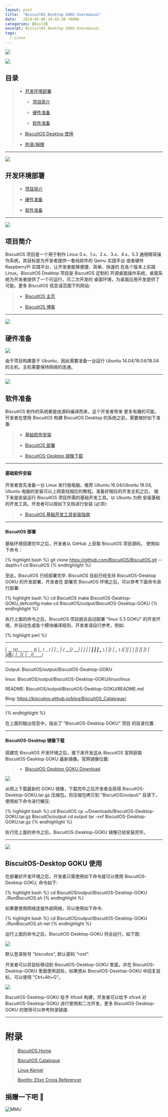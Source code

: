 ```yaml
---
layout: post
title:  "BiscuitOS Desktop GOKU Usermanual"
date:   2019-05-06 14:45:30 +0800
categories: [Build]
excerpt: BiscuitOS Desktop GOKU Usermanual.
tags:
  - Linux
---
```


![](https://gitee.com/BiscuitOS_team/PictureSet/raw/Gitee/BiscuitOS/kernel/IND00000L0.PNG)

![](https://gitee.com/BiscuitOS_team/PictureSet/raw/Gitee/RPI/RPI100100.png)

## 目录

> - [开发环境部署](#A)
>
>   - [项目简介](#A2)
>
>   - [硬件准备](#A0)
>
>   - [软件准备](#A1)
>
> - [BiscuitOS Desktop 使用](#Y)
>
> - [附录/捐赠](#Z)

------------------------------------------

<span id="A"></span>

![](https://gitee.com/BiscuitOS_team/PictureSet/raw/Gitee/BiscuitOS/kernel/IND00000L0.PNG)

## 开发环境部署

> - [项目简介](#A2)
>
> - [硬件准备](#A0)
>
> - [软件准备](#A1)

-----------------------------------------------

<span id="A2"></span>

![](https://gitee.com/BiscuitOS_team/PictureSet/raw/Gitee/BiscuitOS/kernel/IND00000S.jpg)

## 项目简介

BiscuitOS 项目是一个用于制作 Linux 0.x、1.x、2.x、3.x、4.x、5.3
通用精简操作系统，其目标是为开发者提供一套纯软件的 Qemu 实践平台
或者硬件 RaspberryPi 实践平台，让开发者能够便捷、简单、快速的
在各个版本上实践 Linux。BiscuitOS Desktop 项目是 BiscuitOS 定制的
开源桌面操作系统，桌面系统为开发者提供了一个可运行，可二次开发的
桌面环境，为桌面应用开发提供了可能。更多 BiscuitOS 信息请范围下列网站:

> - [BiscuitOS 主页](https://biscuitos.github.io/)
>
> - [BiscuitOS 博客](https://biscuitos.github.io/blog/BiscuitOS_Catalogue/)

-----------------------------------------------

<span id="A0"></span>

![](https://gitee.com/BiscuitOS_team/PictureSet/raw/Gitee/BiscuitOS/kernel/IND00000M.jpg)

## 硬件准备

![](https://gitee.com/BiscuitOS_team/PictureSet/raw/Gitee/RPI/RPI000046.JPG)

由于项目构建基于 Ubuntu，因此需要准备一台运行
Ubuntu 14.04/16.04/18.04 的主机，主机需要保持网络的连通。

-----------------------------------------------

<span id="A1"></span>

![](https://gitee.com/BiscuitOS_team/PictureSet/raw/Gitee/BiscuitOS/kernel/IND00000K.jpg)

## 软件准备

BiscuitOS 制作的系统都是由源码编译而来，这个开发者带来
更多有趣的可能，开发者在使用 BiscuitOS 构建 BiscuitOS Desktop
的系统之前，需要做好如下准备:

> - [基础软件安装](#A10)
>
> - [BiscuitOS 部署](#A11)
>
> - [BiscuitOS-Desktop 镜像下载](#A12)

---------------------------------------------

#### <span id="A10">基础软件安装</span>

开发者首先准备一台 Linux 发行版电脑，推荐 Ubuntu 16.04/Ubuntu 18.04,
Ubuntu 电脑的安装可以上网查找相应的教程。准备好相应的开发主机之后，
接下来是安装运行 BiscuitOS 项目所需的基础开发工具。以 Ubuntu 为例
安装基础的开发工具。开发者可以按如下文档进行安装 (必须):

> - [BiscuitOS 基础开发工具安装指南](https://biscuitos.github.io/blog/Develop_tools)

----------------------------------------

#### <span id="A11">BiscuitOS 部署</span>

基础环境搭建完毕之后，开发者从 GitHub 上获取 BiscuitOS 项目源码，
使用如下命令：

{% highlight bash %}
git clone https://github.com/BiscuitOS/BiscuitOS.git --depth=1
cd BiscuitOS
{% endhighlight %}

至此，BiscuitOS 已经部署完毕.
BiscuitOS 目前已经支持 BiscuitOS-Desktop GOKU 的开发部署，开发者在
部署完 BiscuitOS 环境之后，可以参考下面命令进行部署:

{% highlight bash %}
cd BiscuitOS
make BiscuitOS-Desktop-GOKU_defconfig
make
cd BiscuitOS/output/BiscuitOS-Desktop-GOKU
{% endhighlight %}

执行上面的命令之后，BiscuitOS 项目就会自动部署 "linux 5.3 GOKU"
的开发环境，并自动生成各个模块编译规则，开发者请自行参考，例如:

{% highlight perl %}
 ____  _                _ _    ___  ____  
| __ )(_)___  ___ _   _(_) |_ / _ \/ ___| 
|  _ \| / __|/ __| | | | | __| | | \___ \ 
| |_) | \__ \ (__| |_| | | |_| |_| |___) |
|____/|_|___/\___|\__,_|_|\__|\___/|____/ 
                                          
***********************************************
Output:
 BiscuitOS/output/BiscuitOS-Desktop-GOKU 

linux:
 BiscuitOS/output/BiscuitOS-Desktop-GOKU/linux/linux 

README:
 BiscuitOS/output/BiscuitOS-Desktop-GOKU/README.md 

Blog:
 https://biscuitos.github.io/blog/BiscuitOS_Catalogue/ 

***********************************************
{% endhighlight %}

在上面的输出信息中，指出了 "BiscuitOS-Desktop GOKU" 项目
的目录位置.

----------------------------------------

#### <span id="A12">BiscuitOS-Desktop 镜像下载</span>

搭建完 BiscuitOS 开发环境之后，接下来开发这从 BiscuitOS 
官网获取 BiscuitOS-Desktop GOKU 最新镜像。官网镜像位置:

> - [BiscuitOS-Desktop GOKU Download](https://biscuitos.github.io/#projects)

![](https://gitee.com/BiscuitOS_team/PictureSet/raw/Gitee/RPI/RPI000302.png)

从网上下载最新的 GOKU 镜像，下载完毕之后开发者会获得
BiscuitOS-Desktop-GOKU.tar.gz 压缩包。将压缩包拷贝到
"BiscuitOS/output/" 目录下，使用如下命令进行解压:

{% highlight bash %}
cd BiscuitOS
cp ~/Downloads/BiscuitOS-Desktop-GOKU.tar.gz BiscuitOs/output
cd output
tar -xvf BiscuitOS-Desktop-GOKU.tar.gz
{% endhighlight %}

执行完上面的命令之后，BiscuitOS-Desktop-GOKU 镜像已经安装完毕。

------------------------------------------

<span id="Y"></span>

![](https://gitee.com/BiscuitOS_team/PictureSet/raw/Gitee/BiscuitOS/kernel/IND00000Q.jpg)

## BiscuitOS-Desktop GOKU 使用

在部署好开发环境之后，开发者只需使用如下命令就可以使用
BiscuitOS-Desktop GOKU, 命令如下:

{% highlight bash %}
cd BiscuitOS/output/BiscuitOS-Desktop-GOKU
./RunBiscuitOS.sh
{% endhighlight %}

如果要使用网络连接外部网络，可以使用如下命令:

{% highlight bash %}
cd BiscuitOS/output/BiscuitOS-Desktop-GOKU
./RunBiscuitOS.sh net
{% endhighlight %}

运行上面的命令之后，BiscuitOS-Desktop-GOKU 将会运行，如下图:

![](https://gitee.com/BiscuitOS_team/PictureSet/raw/Gitee/RPI/RPI000300.png)

默认登录账号 "biscuitos", 默认密码 "root".

开发者可以将鼠标移动到 BiscuitOS-Desktop-GOKU 里面，并在
BiscuitOS-Desktop-GOKU 里面使用鼠标，如果想从 BiscuitOS-Desktop-GOKU
中回复鼠标，可以使用 "Ctrl+Alt+G"。

![](https://gitee.com/BiscuitOS_team/PictureSet/raw/Gitee/RPI/RPI000301.png)

BiscuitOS-Desktop-GOKU 给予 Xfce4 构建，开发者可以给予 xfce4
对 BiscuitOS-Desktop-GOKU 进行使用和二次开发，更多
BiscuitOS-Desktop-GOKU 的使用可以参考附录链接.

-----------------------------------------------

# <span id="Z">附录</span>

> [BiscuitOS Home](https://biscuitos.github.io/)
>
> [BiscuitOS Catalogue](https://biscuitos.github.io/blog/BiscuitOS_Catalogue/)
>
> [Linux Kernel](https://www.kernel.org/)
>
> [Bootlin: Elixir Cross Referencer](https://elixir.bootlin.com/linux/latest/source)

## 捐赠一下吧 🙂

![MMU](https://gitee.com/BiscuitOS_team/PictureSet/raw/Gitee/BiscuitOS/kernel/HAB000036.jpg)
